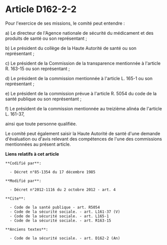 # Article D162-2-2

Pour l'exercice de ses missions, le comité peut entendre : 

a) Le directeur de l'Agence nationale de sécurité du médicament et des produits de santé ou son représentant ; 

b) Le président du collège de la Haute Autorité de santé ou son représentant ; 

c) Le président de la Commission de la transparence mentionnée à l'article R. 163-15 ou son représentant ; 

d) Le président de la commission mentionnée à l'article L. 165-1 ou son représentant ; 

e) Le président de la commission prévue à l'article R. 5054 du code de la santé publique ou son représentant ; 

f) Le président de la commission mentionnée au treizième alinéa de l'article L. 161-37, 

ainsi que toute personne qualifiée. 

Le comité peut également saisir la Haute Autorité de santé d'une demande d'évaluation ou d'avis relevant des compétences de
l'une des commissions mentionnées au présent article.

**Liens relatifs à cet article**

	**Codifié par**:

	  - Décret n°85-1354 du 17 décembre 1985

	**Modifié par**:

	  - Décret n°2012-1116 du 2 octobre 2012 - art. 4

	**Cite**:

	  - Code de la santé publique - art. R5054
	  - Code de la sécurité sociale. - art. L161-37 (V)
	  - Code de la sécurité sociale. - art. L165-1
	  - Code de la sécurité sociale. - art. R163-15

	**Anciens textes**:

	  - Code de la sécurité sociale. - art. D162-2 (An)
